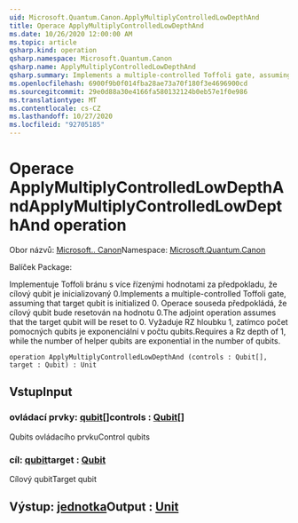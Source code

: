 ```yaml
---
uid: Microsoft.Quantum.Canon.ApplyMultiplyControlledLowDepthAnd
title: Operace ApplyMultiplyControlledLowDepthAnd
ms.date: 10/26/2020 12:00:00 AM
ms.topic: article
qsharp.kind: operation
qsharp.namespace: Microsoft.Quantum.Canon
qsharp.name: ApplyMultiplyControlledLowDepthAnd
qsharp.summary: Implements a multiple-controlled Toffoli gate, assuming that target qubit is initialized 0.  The adjoint operation assumes that the target qubit will be reset to 0.  Requires a Rz depth of 1, while the number of helper qubits are exponential in the number of qubits.
ms.openlocfilehash: 6900f9b0f014fba28ae73a70f180f3e4696900cd
ms.sourcegitcommit: 29e0d88a30e4166fa580132124b0eb57e1f0e986
ms.translationtype: MT
ms.contentlocale: cs-CZ
ms.lasthandoff: 10/27/2020
ms.locfileid: "92705185"
---
```

# <a name="applymultiplycontrolledlowdepthand-operation"></a><span data-ttu-id="029bb-102">Operace ApplyMultiplyControlledLowDepthAnd</span><span class="sxs-lookup"><span data-stu-id="029bb-102">ApplyMultiplyControlledLowDepthAnd operation</span></span>

<span data-ttu-id="029bb-103">Obor názvů: [Microsoft.. Canon](xref:Microsoft.Quantum.Canon)</span><span class="sxs-lookup"><span data-stu-id="029bb-103">Namespace: [Microsoft.Quantum.Canon](xref:Microsoft.Quantum.Canon)</span></span>

<span data-ttu-id="029bb-104">Balíček [](https://nuget.org/packages/)</span><span class="sxs-lookup"><span data-stu-id="029bb-104">Package: [](https://nuget.org/packages/)</span></span>


<span data-ttu-id="029bb-105">Implementuje Toffoli bránu s více řízenými hodnotami za předpokladu, že cílový qubit je inicializovaný 0.</span><span class="sxs-lookup"><span data-stu-id="029bb-105">Implements a multiple-controlled Toffoli gate, assuming that target qubit is initialized 0.</span></span>  <span data-ttu-id="029bb-106">Operace souseda předpokládá, že cílový qubit bude resetován na hodnotu 0.</span><span class="sxs-lookup"><span data-stu-id="029bb-106">The adjoint operation assumes that the target qubit will be reset to 0.</span></span>  <span data-ttu-id="029bb-107">Vyžaduje RZ hloubku 1, zatímco počet pomocných qubits je exponenciální v počtu qubits.</span><span class="sxs-lookup"><span data-stu-id="029bb-107">Requires a Rz depth of 1, while the number of helper qubits are exponential in the number of qubits.</span></span>

```qsharp
operation ApplyMultiplyControlledLowDepthAnd (controls : Qubit[], target : Qubit) : Unit
```


## <a name="input"></a><span data-ttu-id="029bb-108">Vstup</span><span class="sxs-lookup"><span data-stu-id="029bb-108">Input</span></span>

### <a name="controls--qubit"></a><span data-ttu-id="029bb-109">ovládací prvky: [qubit](xref:microsoft.quantum.lang-ref.qubit)[]</span><span class="sxs-lookup"><span data-stu-id="029bb-109">controls : [Qubit](xref:microsoft.quantum.lang-ref.qubit)[]</span></span>

<span data-ttu-id="029bb-110">Qubits ovládacího prvku</span><span class="sxs-lookup"><span data-stu-id="029bb-110">Control qubits</span></span>


### <a name="target--qubit"></a><span data-ttu-id="029bb-111">cíl: [qubit](xref:microsoft.quantum.lang-ref.qubit)</span><span class="sxs-lookup"><span data-stu-id="029bb-111">target : [Qubit](xref:microsoft.quantum.lang-ref.qubit)</span></span>

<span data-ttu-id="029bb-112">Cílový qubit</span><span class="sxs-lookup"><span data-stu-id="029bb-112">Target qubit</span></span>



## <a name="output--unit"></a><span data-ttu-id="029bb-113">Výstup: [jednotka](xref:microsoft.quantum.lang-ref.unit)</span><span class="sxs-lookup"><span data-stu-id="029bb-113">Output : [Unit](xref:microsoft.quantum.lang-ref.unit)</span></span>

